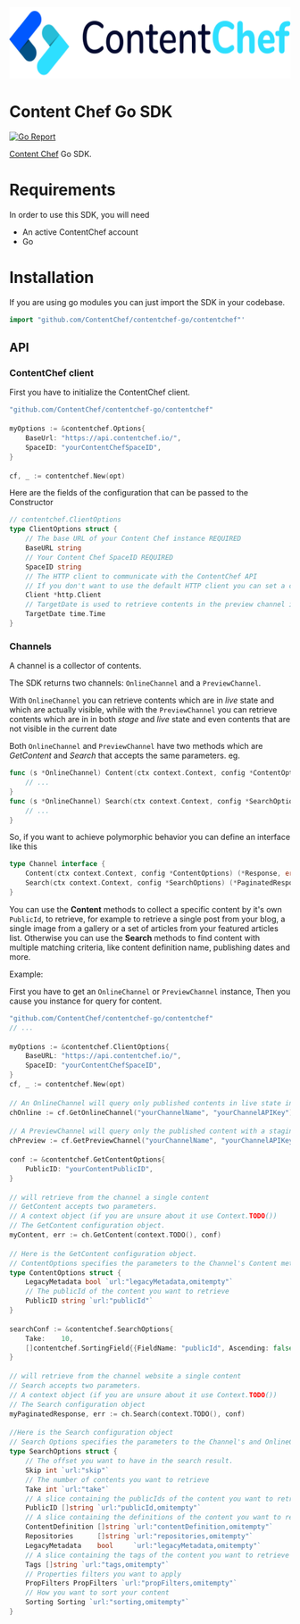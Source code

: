 <div align="center">
  <img src="assets/logo-banner.svg" height="128"/>
</div>

Content Chef Go SDK
===========================

[![Go Report](https://goreportcard.com/badge/github.com/ContentChef/contentchef-go)](https://goreportcard.com/report/github.com/ContentChef/contentchef-go)


[Content Chef](https://www.contentchef.io/) Go SDK.

# Requirements

In order to use this SDK, you will need

* An active ContentChef account
* Go

# Installation

If you are using go modules you can just import the SDK in your codebase.

```go
import "github.com/ContentChef/contentchef-go/contentchef"'

```

## API

### ContentChef client

First you have to initialize the ContentChef client.

```go
"github.com/ContentChef/contentchef-go/contentchef"

myOptions := &contentchef.Options{
    BaseUrl: "https://api.contentchef.io/",
    SpaceID: "yourContentChefSpaceID",
}

cf, _ := contentchef.New(opt)

```

Here are the fields of the configuration that can be passed to the Constructor

```go
// contentchef.ClientOptions
type ClientOptions struct {
	// The base URL of your Content Chef instance REQUIRED
	BaseURL string
	// Your Content Chef SpaceID REQUIRED
	SpaceID string
	// The HTTP client to communicate with the ContentChef API
	// If you don't want to use the default HTTP client you can set a custom one
	Client *http.Client
	// TargetDate is used to retrieve contents in the preview channel in a specific dare different from the current date
	TargetDate time.Time
}

```

### Channels

A channel is a collector of contents.

The SDK returns two channels: `OnlineChannel` and a `PreviewChannel`.
 
With `OnlineChannel` you can retrieve contents which are in *live* state and which are actually visible, while with the `PreviewChannel` you can retrieve contents which are in in both *stage* and *live* state and even contents that are not visible in the current date 

Both `OnlineChannel` and `PreviewChannel` have two methods which are *GetContent* and *Search* that accepts the same parameters.
eg.

```go
func (s *OnlineChannel) Content(ctx context.Context, config *ContentOptions) (*Response, error) {
    // ...
}
func (s *OnlineChannel) Search(ctx context.Context, config *SearchOptions) (*PaginatedResponse, error) {
    // ...
}
```

So, if you want to achieve polymorphic behavior you can define an interface like this

```go
type Channel interface {
	Content(ctx context.Context, config *ContentOptions) (*Response, error)
	Search(ctx context.Context, config *SearchOptions) (*PaginatedResponse, error)
}
```
     
You can use the **Content** methods to collect a specific content by it's own `PublicId`, to retrieve, for example to retrieve a single post from your blog, a single image from a gallery or a set of articles from your featured articles list.
Otherwise you can use the **Search** methods to find content with multiple matching criteria, like content definition name, publishing dates and more.

Example:

First you have to get an `OnlineChannel` or `PreviewChannel` instance, Then you cause you instance for query for content.

```go
"github.com/ContentChef/contentchef-go/contentchef"
// ...

myOptions := &contentchef.ClientOptions{
    BaseURL: "https://api.contentchef.io/",
    SpaceID: "yourContentChefSpaceID",
}
cf, _ := contentchef.New(opt)

// An OnlineChannel will query only published contents in live state in the current date
chOnline := cf.GetOnlineChannel("yourChannelName", "yourChannelAPIKey")

// A PreviewChannel will query only the published content with a staging state
chPreview := cf.GetPreviewChannel("yourChannelName", "yourChannelAPIKey", "staging")

conf := &contentchef.GetContentOptions{
    PublicID: "yourContentPublicID",
}

// will retrieve from the channel a single content
// GetContent accepts two parameters.
// A context object (if you are unsure about it use Context.TODO())
// The GetContent configuration object.
myContent, err := ch.GetContent(context.TODO(), conf)

// Here is the GetContent configuration object.
// ContentOptions specifies the parameters to the Channel's Content method.
type ContentOptions struct {
	LegacyMetadata bool `url:"legacyMetadata,omitempty"`
	// The publicId of the content you want to retrieve
	PublicID string `url:"publicId"`
}

searchConf := &contentchef.SearchOptions{
	Take:    10,
	[]contentchef.SortingField{{FieldName: "publicId", Ascending: false}},
}

// will retrieve from the channel website a single content
// Search accepts two parameters.
// A context object (if you are unsure about it use Context.TODO())
// The Search configuration object
myPaginatedResponse, err := ch.Search(context.TODO(), conf)

//Here is the Search configuration object
// Search Options specifies the parameters to the Channel's and OnlineChannel's Search method.
type SearchOptions struct {
	// The offset you want to have in the search result.
	Skip int `url:"skip"`
	// The number of contents you want to retrieve
	Take int `url:"take"`
	// A slice containing the publicIds of the content you want to retrieve
	PublicID []string `url:"publicId,omitempty"`
	// A slice containing the definitions of the content you want to retrieve
	ContentDefinition []string `url:"contentDefinition,omitempty"`
	Repositories      []string `url:"repositories,omitempty"`
	LegacyMetadata    bool     `url:"legacyMetadata,omitempty"`
	// A slice containing the tags of the content you want to retrieve
	Tags []string `url:"tags,omitempty"`
	// Properties filters you want to apply
	PropFilters PropFilters `url:"propFilters,omitempty"`
	// How you want to sort your content
	Sorting Sorting `url:"sorting,omitempty"`
}

```